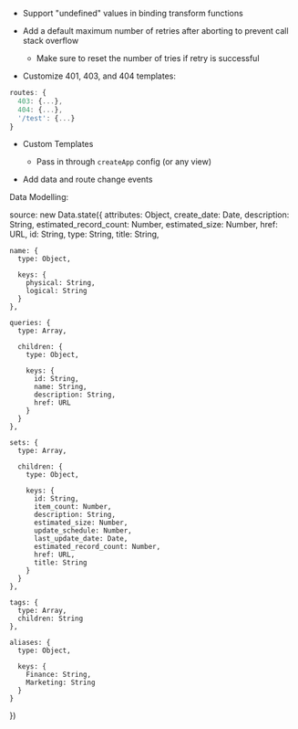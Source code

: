 - Support "undefined" values in binding transform functions

- Add a default maximum number of retries after aborting to prevent call stack overflow
  - Make sure to reset the number of tries if retry is successful

- Customize 401, 403, and 404 templates:

```js
routes: {
  403: {...},
  404: {...},
  '/test': {...}
}
```

- Custom Templates
  - Pass in through `createApp` config (or any view)

- Add data and route change events


Data Modelling:

source: new Data.state({
    attributes: Object,
    create_date: Date,
    description: String,
    estimated_record_count: Number,
    estimated_size: Number,
    href: URL,
    id: String,
    type: String,
    title: String,
    
    name: {
      type: Object,
      
      keys: {
        physical: String,
        logical: String
      }   
    },

    queries: {
      type: Array,

      children: {
        type: Object,

        keys: {
          id: String,
          name: String,
          description: String,
          href: URL
        }
      }
    },

    sets: {
      type: Array,

      children: {
        type: Object,

        keys: {
          id: String,
          item_count: Number,
          description: String,
          estimated_size: Number,
          update_schedule: Number,
          last_update_date: Date,
          estimated_record_count: Number,
          href: URL,
          title: String
        }
      }
    },

    tags: {
      type: Array,
      children: String
    },
    
    aliases: {
      type: Object,

      keys: {
        Finance: String,
        Marketing: String
      }
    }
  })